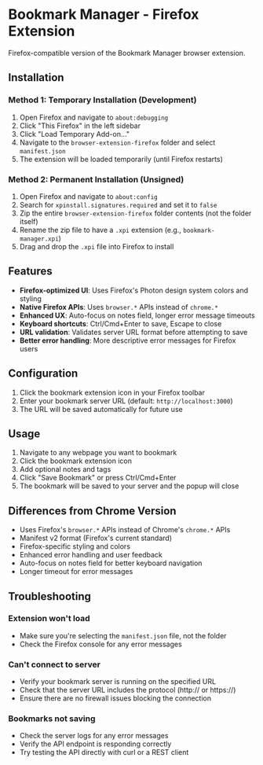 # Bookmark Manager - Firefox Extension

Firefox-compatible version of the Bookmark Manager browser extension.

## Installation

### Method 1: Temporary Installation (Development)
1. Open Firefox and navigate to `about:debugging`
2. Click "This Firefox" in the left sidebar
3. Click "Load Temporary Add-on..."
4. Navigate to the `browser-extension-firefox` folder and select `manifest.json`
5. The extension will be loaded temporarily (until Firefox restarts)

### Method 2: Permanent Installation (Unsigned)
1. Open Firefox and navigate to `about:config`
2. Search for `xpinstall.signatures.required` and set it to `false`
3. Zip the entire `browser-extension-firefox` folder contents (not the folder itself)
4. Rename the zip file to have a `.xpi` extension (e.g., `bookmark-manager.xpi`)
5. Drag and drop the `.xpi` file into Firefox to install

## Features

- **Firefox-optimized UI**: Uses Firefox's Photon design system colors and styling
- **Native Firefox APIs**: Uses `browser.*` APIs instead of `chrome.*`
- **Enhanced UX**: Auto-focus on notes field, longer error message timeouts
- **Keyboard shortcuts**: Ctrl/Cmd+Enter to save, Escape to close
- **URL validation**: Validates server URL format before attempting to save
- **Better error handling**: More descriptive error messages for Firefox users

## Configuration

1. Click the bookmark extension icon in your Firefox toolbar
2. Enter your bookmark server URL (default: `http://localhost:3000`)
3. The URL will be saved automatically for future use

## Usage

1. Navigate to any webpage you want to bookmark
2. Click the bookmark extension icon
3. Add optional notes and tags
4. Click "Save Bookmark" or press Ctrl/Cmd+Enter
5. The bookmark will be saved to your server and the popup will close

## Differences from Chrome Version

- Uses Firefox's `browser.*` APIs instead of Chrome's `chrome.*` APIs
- Manifest v2 format (Firefox's current standard)
- Firefox-specific styling and colors
- Enhanced error handling and user feedback
- Auto-focus on notes field for better keyboard navigation
- Longer timeout for error messages

## Troubleshooting

### Extension won't load
- Make sure you're selecting the `manifest.json` file, not the folder
- Check the Firefox console for any error messages

### Can't connect to server
- Verify your bookmark server is running on the specified URL
- Check that the server URL includes the protocol (http:// or https://)
- Ensure there are no firewall issues blocking the connection

### Bookmarks not saving
- Check the server logs for any error messages
- Verify the API endpoint is responding correctly
- Try testing the API directly with curl or a REST client